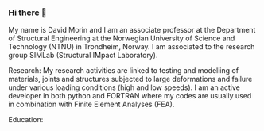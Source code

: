 ### Hi there 👋

My name is David Morin and I am an associate professor at the Department of Structural Engineering at the Norwegian University of Science and Technology (NTNU) in Trondheim, Norway. I am associated to the research group SIMLab (Structural IMpact Laboratory).

Research:
My research activities are linked to testing and modelling of materials, joints and structures subjected to large deformations and failure under various loading conditions (high and low speeds). I am an active developer in both python and FORTRAN where my codes are usually used in combination with Finite Element Analyses (FEA).

Education:


<!--
**davidmorinNTNU/davidmorinNTNU** is a ✨ _special_ ✨ repository because its `README.md` (this file) appears on your GitHub profile.

Here are some ideas to get you started:

- 🔭 I’m currently working on ...
- 🌱 I’m currently learning ...
- 👯 I’m looking to collaborate on ...
- 🤔 I’m looking for help with ...
- 💬 Ask me about ...
- 📫 How to reach me: ...
- 😄 Pronouns: ...
- ⚡ Fun fact: ...
-->
